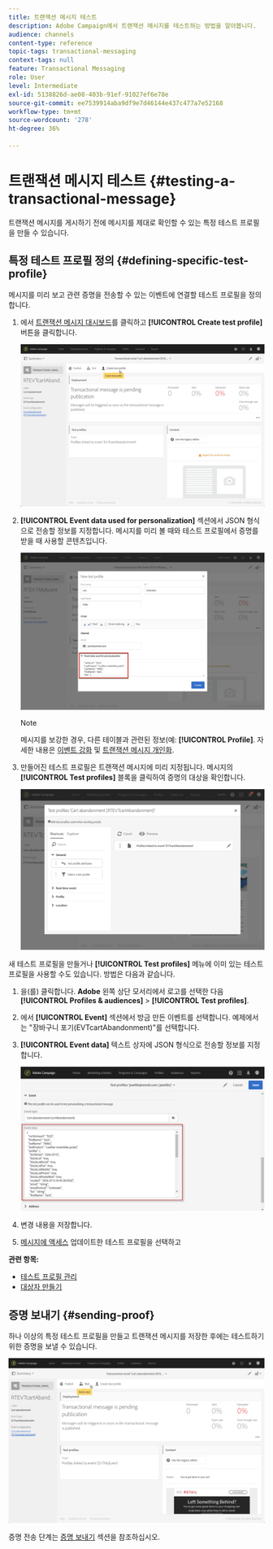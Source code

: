 ```yaml
---
title: 트랜잭션 메시지 테스트
description: Adobe Campaign에서 트랜잭션 메시지를 테스트하는 방법을 알아봅니다.
audience: channels
content-type: reference
topic-tags: transactional-messaging
context-tags: null
feature: Transactional Messaging
role: User
level: Intermediate
exl-id: 5138826d-ae08-403b-91ef-91027ef6e78e
source-git-commit: ee7539914aba9df9e7d46144e437c477a7e52168
workflow-type: tm+mt
source-wordcount: '278'
ht-degree: 36%

---
```


# 트랜잭션 메시지 테스트 {#testing-a-transactional-message}

트랜잭션 메시지를 게시하기 전에 메시지를 제대로 확인할 수 있는 특정 테스트 프로필을 만들 수 있습니다.

## 특정 테스트 프로필 정의 {#defining-specific-test-profile}

메시지를 미리 보고 관련 증명을 전송할 수 있는 이벤트에 연결할 테스트 프로필을 정의합니다.

1. 에서 [트랜잭션 메시지 대시보드](../../channels/using/editing-transactional-message.md#accessing-transactional-messages)를 클릭하고 **[!UICONTROL Create test profile]** 버튼을 클릭합니다.

   ![](assets/message-center_test-profile.png)

1. **[!UICONTROL Event data used for personalization]** 섹션에서 JSON 형식으로 전송할 정보를 지정합니다. 메시지를 미리 볼 때와 테스트 프로필에서 증명를 받을 때 사용할 콘텐츠입니다.

   ![](assets/message-center_event-data.png)

   >[!NOTE]
   >
   >메시지를 보강한 경우, 다른 테이블과 관련된 정보(예: **[!UICONTROL Profile]**. 자세한 내용은 [이벤트 강화](../../channels/using/configuring-transactional-event.md#enriching-the-transactional-message-content) 및 [트랜잭션 메시지 개인화](../../channels/using/editing-transactional-message.md#personalizing-a-transactional-message).

1. 만들어진 테스트 프로필은 트랜잭션 메시지에 미리 지정됩니다. 메시지의 **[!UICONTROL Test profiles]** 블록을 클릭하여 증명의 대상을 확인합니다.

   ![](assets/message-center_5.png)

새 테스트 프로필을 만들거나 **[!UICONTROL Test profiles]** 메뉴에 이미 있는 테스트 프로필을 사용할 수도 있습니다. 방법은 다음과 같습니다.

1. 을(를) 클릭합니다. **Adobe** 왼쪽 상단 모서리에서 로고를 선택한 다음 **[!UICONTROL Profiles & audiences]** > **[!UICONTROL Test profiles]**.
1. 에서 **[!UICONTROL Event]** 섹션에서 방금 만든 이벤트를 선택합니다. 예제에서는 &quot;장바구니 포기(EVTcartAbandonment)&quot;를 선택합니다.
1. **[!UICONTROL Event data]** 텍스트 상자에 JSON 형식으로 전송할 정보를 지정합니다.

   ![](assets/message-center_3.png)

1. 변경 내용을 저장합니다.
1. [메시지에 액세스](../../channels/using/editing-transactional-message.md#accessing-transactional-messages) 업데이트한 테스트 프로필을 선택하고

**관련 항목:**

* [테스트 프로필 관리](../../audiences/using/managing-test-profiles.md)
* [대상자 만들기](../../audiences/using/creating-audiences.md)

## 증명 보내기 {#sending-proof}

하나 이상의 특정 테스트 프로필을 만들고 트랜잭션 메시지를 저장한 후에는 테스트하기 위한 증명을 보낼 수 있습니다.

![](assets/message-center_10.png)

증명 전송 단계는 [증명 보내기](../../sending/using/sending-proofs.md) 섹션을 참조하십시오.
